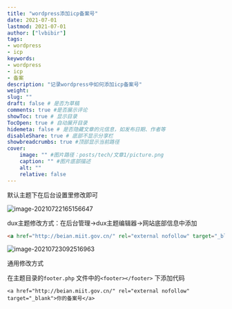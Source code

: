 ```yaml
---
title: "wordpress添加icp备案号" 
date: 2021-07-01
lastmod: 2021-07-01
author: ["lvbibir"] 
tags: 
- wordpress
- icp
keywords:
- wordpress
- icp
- 备案
description: "记录wordpress中如何添加icp备案号" 
weight: 
slug: ""
draft: false # 是否为草稿
comments: true #是否展示评论
showToc: true # 显示目录
TocOpen: true # 自动展开目录
hidemeta: false # 是否隐藏文章的元信息，如发布日期、作者等
disableShare: true # 底部不显示分享栏
showbreadcrumbs: true #顶部显示当前路径
cover:
    image: "" #图片路径：posts/tech/文章1/picture.png
    caption: "" #图片底部描述
    alt: ""
    relative: false
---
```

默认主题下在后台设置里修改即可

![image-20210722165156647](https://image.lvbibir.cn/blog/image-20210722165156647.png)

dux主题修改方式：在后台管理→dux主题编辑器→网站底部信息中添加

```html
<a href="http://beian.miit.gov.cn/" rel="external nofollow" target="_blank">京ICP备2021023168号-1</a>
```

![image-20210723092516963](https://image.lvbibir.cn/blog/image-20210723092516963.png)

通用修改方式

在主题目录的`footer.php` 文件中的`<footer></footer>` 下添加代码

```
<a href="http://beian.miit.gov.cn/" rel="external nofollow" target="_blank">你的备案号</a>
```

